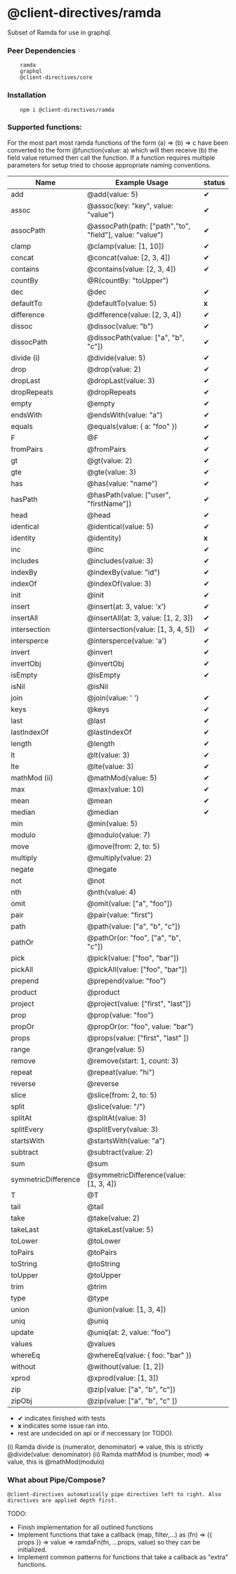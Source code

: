 # @client-directives/ramda
Subset of Ramda for use in graphql.

### Peer Dependencies
```
    ramda
    graphql
    @client-directives/core
```

### Installation
```
    npm i @client-directives/ramda
```



### Supported functions:
For the most part most ramda functions of the form (a) => (b) => c have been converted
to the form @function(value: a) which will then receive (b) the field value returned then
call the function. If a function requires multiple parameters for setup tried to choose
appropriate naming conventions.

| Name | Example Usage | status |
|------|---------------|--------|
| add  | @add(value: 5)    | &#x2714;|
| assoc| @assoc(key: "key", value: "value")| &#x2714;|
| assocPath| @assocPath(path: ["path","to", "field"], value: "value")| &#x2714;|
| clamp| @clamp(value: [1, 10])| &#x2714;|
| concat| @concat(value: [2, 3, 4])| &#x2714;|
| contains| @contains(value: [2, 3, 4])| &#x2714; |
| countBy| @R(countBy: "toUpper")
| dec | @dec | &#x2714; |
| defaultTo | @defaultTo(value: 5)| <b>x<b> |
| difference | @difference(value: [2, 3, 4])| &#x2714; |
| dissoc | @dissoc(value: "b")| &#x2714; |
| dissocPath | @dissocPath(value: ["a", "b", "c"])| &#x2714; |
| divide (i) | @divide(value: 5)| &#x2714; |
| drop | @drop(value: 2) | &#x2714; |
| dropLast | @dropLast(value: 3) | &#x2714; |
| dropRepeats | @dropRepeats | &#x2714; |
| empty | @empty | &#x2714; |
| endsWith | @endsWith(value: "a") | &#x2714; |
| equals | @equals(value:  { a: "foo" }) | &#x2714; |
| F | @F | &#x2714; |
| fromPairs | @fromPairs | &#x2714; |
| gt | @gt(value: 2) | &#x2714; |
| gte | @gte(value: 3) | &#x2714; |
| has | @has(value: "name") | &#x2714; |
| hasPath | @hasPath(value: ["user", "firstName"]) | &#x2714; |
| head | @head | &#x2714; |
| identical | @identical(value: 5) | &#x2714; |
| identity | @identity) | <b>x</b>|
| inc | @inc | &#x2714; |
| includes | @includes(value: 3) | &#x2714; |
| indexBy | @indexBy(value: "id")| &#x2714; |
| indexOf | @indexOf(value: 3) | &#x2714; |
| init | @init | &#x2714; |
| insert | @insert(at: 3, value: 'x') | &#x2714; |
| insertAll | @insertAll(at: 3, value: [1, 2, 3]) | &#x2714; |
| intersection | @intersection(value: [1, 3, 4, 5]) | &#x2714; |
| intersperce | @intersperce(value: 'a') | &#x2714; |
| invert | @invert | &#x2714; |
| invertObj | @invertObj |  &#x2714; |
| isEmpty | @isEmpty | &#x2714; |
| isNil | @isNil ||
| join | @join(value: ' ') | &#x2714; |
| keys | @keys | &#x2714; |
| last | @last | &#x2714; |
| lastIndexOf | @lastIndexOf | &#x2714; |
| length | @length | &#x2714; |
| lt | @lt(value: 3) | &#x2714; |
| lte | @lte(value: 3) | &#x2714; |
| mathMod (ii) | @mathMod(value: 5) | &#x2714; |
| max | @max(value: 10) | &#x2714; |
| mean | @mean | &#x2714; |
| median | @median | &#x2714; |
| min | @min(value: 5) | |
| modulo | @modulo(value: 7) | |
| move | @move(from: 2, to: 5) | |
| multiply | @multiply(value: 2) | |
| negate | @negate | |
| not | @not | |
| nth | @nth(value: 4) | |
| omit | @omit(value: ["a", "foo"]) | |
| pair | @pair(value: "first") | |
| path | @path(value: ["a", "b", "c"]) | |
| pathOr | @pathOr(or: "foo", ["a", "b", "c"]) | |
| pick | @pick(value: ["foo", "bar"]) | |
| pickAll | @pickAll(value: ["foo", "bar"]) | |
| prepend | @prepend(value: "foo") | |
| product | @product | |
| project | @project(value: ["first", "last"]) | |
| prop | @prop(value: "foo") | |
| propOr | @propOr(or: "foo", value: "bar") | |
| props | @props(value: ["first", "last" ]) | |
| range | @range(value: 5) | |
| remove | @remove(start: 1, count: 3) | |
| repeat | @repeat(value: "hi") | |
| reverse | @reverse | |
| slice | @slice(from: 2, to: 5) | |
| split | @slice(value: "/") | |
| splitAt | @splitAt(value: 3) | |
| splitEvery | @splitEvery(value: 3) | |
| startsWith | @startsWith(value: "a") | |
| subtract | @subtract(value: 2) | |
| sum | @sum | |
| symmetricDifference | @symmetricDifference(value: [1, 3, 4]) | |
| T | @T | |
| tail | @tail | |
| take | @take(value: 2) | |
| takeLast | @takeLast(value: 5) | |
| toLower | @toLower | |
| toPairs | @toPairs | |
| toString | @toString | |
| toUpper | @toUpper | |
| trim | @trim | |
| type | @type | |
| union | @union(value: [1, 3, 4]) | |
| uniq | @uniq | |
| update | @uniq(at: 2, value: "foo") | |
| values | @values | |
| whereEq | @whereEq(value: { foo: "bar" }) | |
| without | @without(value: [1, 2]) | |
| xprod | @xprod(value: [1, 3]) | |
| zip | @zip(value: ["a", "b", "c"]) | |
| zipObj | @zip(value: ["a", "b", "c" ]) | |


* &#x2714; indicates finished with tests
* <b>x</b> indicates some issue ran into.
* <b> </b>rest are undecided on api or if neccessary (or TODO).

 (i) Ramda divide is (numerator, denominator) => value, this is strictly @divide(value: denominator)
 (ii) Ramda mathMod is (number, mod) => value, this is @mathMod(modulo)


### What about Pipe/Compose?
```@client-directives automatically pipe directives left to right. Also directives are applied depth first.```

TODO:
* Finish implementation for  all outlined functions
* Implement functions that take a callback (map, filter,...) as (fn) => ({ props }) => value => ramdaFn(fn, ...props, value) so they can be initialized.
* Implement common patterns for functions that take a  callback as "extra" functions.